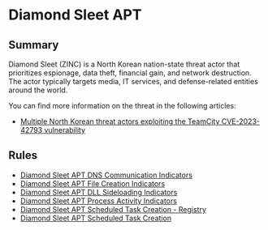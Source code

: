 # Diamond Sleet APT

## Summary

Diamond Sleet (ZINC) is a North Korean nation-state threat actor that prioritizes espionage, data theft, financial gain, and network destruction. The actor typically targets media, IT services, and defense-related entities around the world.

You can find more information on the threat in the following articles:

- [Multiple North Korean threat actors exploiting the TeamCity CVE-2023-42793 vulnerability](https://www.microsoft.com/en-us/security/blog/2023/10/18/multiple-north-korean-threat-actors-exploiting-the-teamcity-cve-2023-42793-vulnerability/)

## Rules

- [Diamond Sleet APT DNS Communication Indicators](./dns_query_win_apt_diamond_steel_indicators.yml)
- [Diamond Sleet APT File Creation Indicators](./file_event_win_apt_diamond_sleet_indicators.yml)
- [Diamond Sleet APT DLL Sideloading Indicators](./image_load_apt_diamond_sleet_side_load.yml)
- [Diamond Sleet APT Process Activity Indicators](./proc_creation_win_apt_diamond_sleet_indicators.yml)
- [Diamond Sleet APT Scheduled Task Creation - Registry](./registry_event_apt_diamond_sleet_scheduled_task.yml)
- [Diamond Sleet APT Scheduled Task Creation](./win_security_apt_diamond_sleet_scheduled_task.yml)
